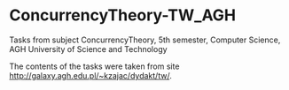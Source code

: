 # ConcurrencyTheory-TW_AGH
Tasks from subject ConcurrencyTheory, 5th semester, Computer Science, AGH University of Science and Technology

The contents of the tasks were taken from site http://galaxy.agh.edu.pl/~kzajac/dydakt/tw/.
